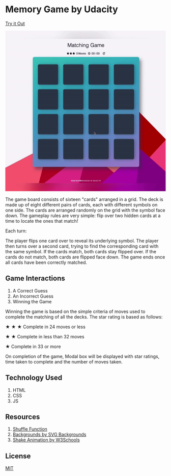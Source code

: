 # Memory Game by Udacity

[Try it Out](https://smartmemorygame.netlify.app/)

![Application Demo](https://github.com/angad305/memory-game-udacity/blob/master/memorygame.gif?raw=true)

The game board consists of sixteen "cards" arranged in a grid. The deck is made up of eight different pairs of cards, each with different symbols on one side. The cards are arranged randomly on the grid with the symbol face down. The gameplay rules are very simple: flip over two hidden cards at a time to locate the ones that match!

Each turn:

The player flips one card over to reveal its underlying symbol.
The player then turns over a second card, trying to find the corresponding card with the same symbol.
If the cards match, both cards stay flipped over.
If the cards do not match, both cards are flipped face down.
The game ends once all cards have been correctly matched.

## Game Interactions

1. A Correct Guess
2. An Incorrect Guess
3. Winning the Game

Winning the game is based on the simple criteria of moves used to complete the matching of all the decks.
The star rating is based as follows:

&#9733; &#9733; &#9733; Complete in 24 moves or less

&#9733; &#9733; Complete in less than 32 moves

&#9733; Complete in 33 or more

On completion of the game, Modal box will be displayed with star ratings, time taken to complete and the number of moves taken.

## Technology Used

1. HTML
2. CSS
3. JS

## Resources
1. [Shuffle Function](http://stackoverflow.com/a/2450976)
2. [Backgrounds by SVG Backgrounds](http://stackoverflow.com/a/2450976)
3. [Shake Animation by W3Schools](https://www.w3schools.com/howto/howto_css_shake_image.asp)

## License
[MIT](https://choosealicense.com/licenses/mit/)
